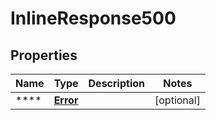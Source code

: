 
# InlineResponse500

## Properties
Name | Type | Description | Notes
------------ | ------------- | ------------- | -------------
**** | [**Error**](Error.md) |  |  [optional]



